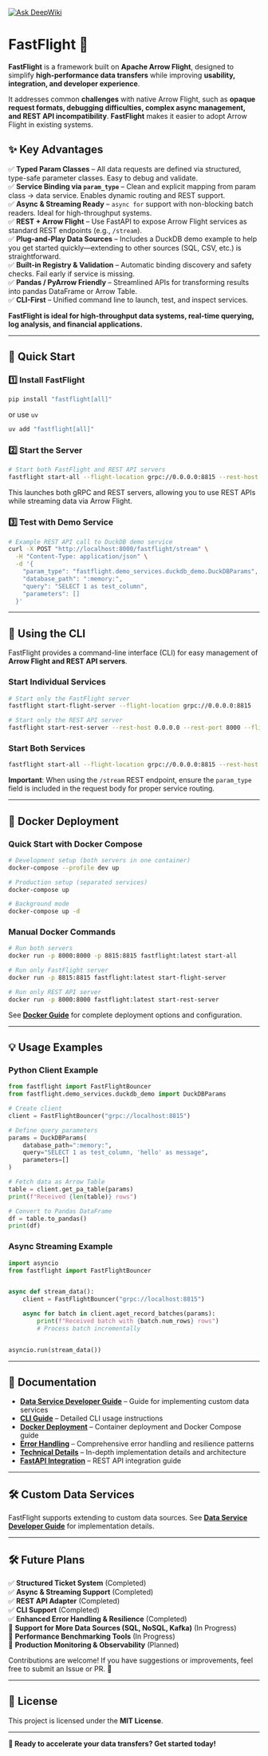 [![Ask DeepWiki](https://deepwiki.com/badge.svg)](https://deepwiki.com/cning112/fastflight)

# **FastFlight** 🚀

**FastFlight** is a framework built on **Apache Arrow Flight**, designed to simplify **high-performance data transfers**
while improving **usability, integration, and developer experience**.

It addresses common **challenges** with native Arrow Flight, such as **opaque request formats, debugging difficulties,
complex async management, and REST API incompatibility**. **FastFlight** makes it easier to adopt Arrow Flight in
existing systems.

## **✨ Key Advantages**

✅ **Typed Param Classes** – All data requests are defined via structured, type-safe parameter classes. Easy to debug and
validate.  
✅ **Service Binding via `param_type`** – Clean and explicit mapping from param class → data service. Enables dynamic
routing and REST support.  
✅ **Async & Streaming Ready** – `async for` support with non-blocking batch readers. Ideal for high-throughput
systems.  
✅ **REST + Arrow Flight** – Use FastAPI to expose Arrow Flight services as standard REST endpoints (e.g., `/stream`).  
✅ **Plug-and-Play Data Sources** – Includes a DuckDB demo example to help you get started quickly—extending to other
sources (SQL, CSV, etc.) is straightforward.  
✅ **Built-in Registry & Validation** – Automatic binding discovery and safety checks. Fail early if service is
missing.  
✅ **Pandas / PyArrow Friendly** – Streamlined APIs for transforming results into pandas DataFrame or Arrow Table.  
✅ **CLI-First** – Unified command line to launch, test, and inspect services.

**FastFlight is ideal for high-throughput data systems, real-time querying, log analysis, and financial applications.**

---

## **🚀 Quick Start**

### **1️⃣ Install FastFlight**

```bash
pip install "fastflight[all]"
```

or use `uv`

```bash
uv add "fastflight[all]"
```

### **2️⃣ Start the Server**

```bash
# Start both FastFlight and REST API servers
fastflight start-all --flight-location grpc://0.0.0.0:8815 --rest-host 0.0.0.0 --rest-port 8000
```

This launches both gRPC and REST servers, allowing you to use REST APIs while streaming data via Arrow Flight.

### **3️⃣ Test with Demo Service**

```bash
# Example REST API call to DuckDB demo service
curl -X POST "http://localhost:8000/fastflight/stream" \
  -H "Content-Type: application/json" \
  -d '{
    "param_type": "fastflight.demo_services.duckdb_demo.DuckDBParams",
    "database_path": ":memory:",
    "query": "SELECT 1 as test_column",
    "parameters": []
  }'
```

---

## **🎯 Using the CLI**

FastFlight provides a command-line interface (CLI) for easy management of **Arrow Flight and REST API servers**.

### **Start Individual Services**

```bash
# Start only the FastFlight server
fastflight start-flight-server --flight-location grpc://0.0.0.0:8815

# Start only the REST API server
fastflight start-rest-server --rest-host 0.0.0.0 --rest-port 8000 --flight-location grpc://0.0.0.0:8815
```

### **Start Both Services**

```bash
fastflight start-all --flight-location grpc://0.0.0.0:8815 --rest-host 0.0.0.0 --rest-port 8000
```

**Important**: When using the `/stream` REST endpoint, ensure the `param_type` field is included in the request body for
proper service routing.

---

## **🐳 Docker Deployment**

### **Quick Start with Docker Compose**

```bash
# Development setup (both servers in one container)
docker-compose --profile dev up

# Production setup (separated services)
docker-compose up

# Background mode
docker-compose up -d
```

### **Manual Docker Commands**

```bash
# Run both servers
docker run -p 8000:8000 -p 8815:8815 fastflight:latest start-all

# Run only FastFlight server
docker run -p 8815:8815 fastflight:latest start-flight-server

# Run only REST API server
docker run -p 8000:8000 fastflight:latest start-rest-server
```

See **[Docker Guide](./docs/DOCKER.md)** for complete deployment options and configuration.

---

## **💡 Usage Examples**

### **Python Client Example**

```python
from fastflight import FastFlightBouncer
from fastflight.demo_services.duckdb_demo import DuckDBParams

# Create client
client = FastFlightBouncer("grpc://localhost:8815")

# Define query parameters
params = DuckDBParams(
    database_path=":memory:",
    query="SELECT 1 as test_column, 'hello' as message",
    parameters=[]
)

# Fetch data as Arrow Table
table = client.get_pa_table(params)
print(f"Received {len(table)} rows")

# Convert to Pandas DataFrame
df = table.to_pandas()
print(df)
```

### **Async Streaming Example**

```python
import asyncio
from fastflight import FastFlightBouncer


async def stream_data():
    client = FastFlightBouncer("grpc://localhost:8815")

    async for batch in client.aget_record_batches(params):
        print(f"Received batch with {batch.num_rows} rows")
        # Process batch incrementally


asyncio.run(stream_data())
```

---

## **📖 Documentation**

- **[Data Service Developer Guide](DATA_SERVICE_DEV_GUIDE.md)** – Guide for implementing custom data services
- **[CLI Guide](./docs/CLI_USAGE.md)** – Detailed CLI usage instructions
- **[Docker Deployment](./docs/DOCKER.md)** – Container deployment and Docker Compose guide
- **[Error Handling](./docs/ERROR_HANDLING.md)** – Comprehensive error handling and resilience patterns
- **[Technical Details](./TECHNICAL_DETAILS.md)** – In-depth implementation details and architecture
- **[FastAPI Integration](./src/fastflight/fastapi_integration/README.md)** – REST API integration guide

---

## **🛠 Custom Data Services**

FastFlight supports extending to custom data sources. See **[Data Service Developer Guide](DATA_SERVICE_DEV_GUIDE.md)**
for implementation details.

---

## **🛠 Future Plans**

✅ **Structured Ticket System** (Completed)  
✅ **Async & Streaming Support** (Completed)  
✅ **REST API Adapter** (Completed)  
✅ **CLI Support** (Completed)  
✅ **Enhanced Error Handling & Resilience** (Completed)  
🔄 **Support for More Data Sources (SQL, NoSQL, Kafka)** (In Progress)  
🔄 **Performance Benchmarking Tools** (In Progress)  
🔄 **Production Monitoring & Observability** (Planned)

Contributions are welcome! If you have suggestions or improvements, feel free to submit an Issue or PR. 🚀

---

## **📜 License**

This project is licensed under the **MIT License**.

---

**🚀 Ready to accelerate your data transfers? Get started today!**